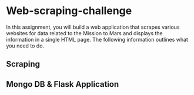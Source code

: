 # Web-scraping-challenge

In this assignment, you will build a web application that scrapes various websites for data related to the Mission to Mars and displays the information in a single HTML page. The following information outlines what you need to do.







## Scraping







## Mongo DB & Flask Application



###
